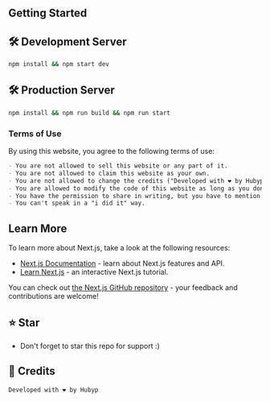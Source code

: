 ## Getting Started

## 🛠 Development Server

```bash
npm install && npm start dev
```
## 🛠 Production Server
```bash
npm install && npm run build && npm run start
```

### Terms of Use
By using this website, you agree to the following terms of use:

```md
- You are not allowed to sell this website or any part of it.
- You are not allowed to claim this website as your own.
- You are not allowed to change the credits ("Developed with ❤️ by Hubyp") in the footer of the website.
- You are allowed to modify the code of this website as long as you don't sell it or claim it as your own.
- You have the permission to share in writing, but you have to mention me, in the article.
- You can't speak in a "i did it" way.
```

## Learn More

To learn more about Next.js, take a look at the following resources:

- [Next.js Documentation](https://nextjs.org/docs) - learn about Next.js features and API.
- [Learn Next.js](https://nextjs.org/learn) - an interactive Next.js tutorial.

You can check out [the Next.js GitHub repository](https://github.com/vercel/next.js/) - your feedback and contributions are welcome!


## ⭐ Star
 - Don't forget to star this repo for support :)


## 💫 Credits

```bash
Developed with ❤️ by Hubyp
```
